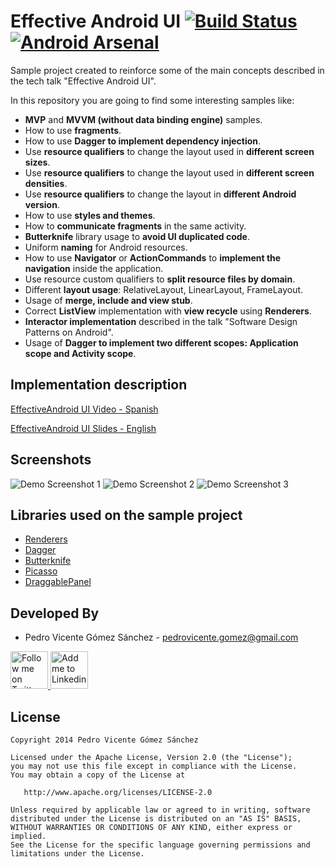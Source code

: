 Effective Android UI [![Build Status](https://travis-ci.org/pedrovgs/EffectiveAndroidUI.svg?branch=master)](https://travis-ci.org/pedrovgs/EffectiveAndroidUI) [![Android Arsenal](https://img.shields.io/badge/Android%20Arsenal-EffectiveAndroidUI-brightgreen.svg?style=flat)](https://android-arsenal.com/details/1/1347)
====================

Sample project created to reinforce some of the main concepts described in the tech talk "Effective Android UI".

In this repository you are going to find some interesting samples like:

* **MVP** and **MVVM (without data binding engine)** samples.
* How to use **fragments**.
* How to use **Dagger to implement dependency injection**.
* Use **resource qualifiers** to change the layout used in **different screen sizes**.
* Use **resource qualifiers** to change the layout used in **different screen densities**.
* Use **resource qualifiers** to change the layout in **different Android version**.
* How to use **styles and themes**.
* How to **communicate fragments** in the same activity.
* **Butterknife** library usage to **avoid UI duplicated code**.
* Uniform **naming** for Android resources.
* How to use **Navigator** or **ActionCommands** to **implement the navigation** inside the application.
* Use resource custom qualifiers to **split resource files by domain**.
* Different **layout usage**: RelativeLayout, LinearLayout, FrameLayout.
* Usage of **merge, include and view stub**.
* Correct **ListView** implementation with **view recycle** using **Renderers**.
* **Interactor implementation** described in the talk "Software Design Patterns on Android".
* Usage of **Dagger to implement two different scopes: Application scope and Activity scope**.

Implementation description
--------------------------

[EffectiveAndroid UI Video - Spanish][4]

[EffectiveAndroid UI Slides - English][5]

Screenshots
------------

![Demo Screenshot 1][1]
![Demo Screenshot 2][2]
![Demo Screenshot 3][3]

Libraries used on the sample project
------------------------------------

* [Renderers][6]
* [Dagger][7]
* [Butterknife][8]
* [Picasso][9]
* [DraggablePanel][10]


Developed By
------------

* Pedro Vicente Gómez Sánchez - <pedrovicente.gomez@gmail.com>

<a href="https://twitter.com/pedro_g_s">
  <img alt="Follow me on Twitter" src="https://image.freepik.com/iconos-gratis/twitter-logo_318-40209.jpg" height="60" width="60"/>
</a>
<a href="https://es.linkedin.com/in/pedrovgs">
  <img alt="Add me to Linkedin" src="https://image.freepik.com/iconos-gratis/boton-del-logotipo-linkedin_318-84979.png" height="60" width="60"/>
</a>


License
-------

    Copyright 2014 Pedro Vicente Gómez Sánchez

    Licensed under the Apache License, Version 2.0 (the "License");
    you may not use this file except in compliance with the License.
    You may obtain a copy of the License at

       http://www.apache.org/licenses/LICENSE-2.0

    Unless required by applicable law or agreed to in writing, software
    distributed under the License is distributed on an "AS IS" BASIS,
    WITHOUT WARRANTIES OR CONDITIONS OF ANY KIND, either express or implied.
    See the License for the specific language governing permissions and
    limitations under the License.

[1]: ./art/screenshot1.png
[2]: ./art/screenshot2.png
[3]: ./art/screenshot3.png
[4]: https://www.youtube.com/watch?v=N6yqe88ysNw
[5]: http://www.slideshare.net/PedroVicenteGmezSnch/effective-android-ui-english
[6]: https://github.com/pedrovgs/Renderers
[7]: https://github.com/square/dagger
[8]: https://github.com/JakeWharton/butterknife
[9]: https://github.com/square/picasso
[10]: https://github.com/pedrovgs/DraggablePanel
